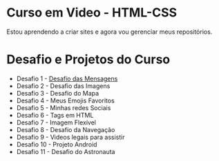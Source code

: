 # Curso em Video - HTML-CSS

Estou aprendendo a criar sites e agora vou gerenciar meus repositórios.

# Desafio e Projetos do Curso

<ul>
<li> Desafio 1 - <a href="https://andersondbueno.github.io/html-css/exercicios/ex001/index.html">Desafio das Mensagens</a></li>
<li> Desafio 2 - Desafio das Imagens</li>
<li> Desafio 3 - Desafio do Mapa</li>
<li> Desafio 4 - Meus Emojis Favoritos</li>
<li> Desafio 5 - Minhas redes Sociais</li>
<li> Desafio 6 - Tags em HTML</li>
<li> Desafio 7 - Imagem Flexível</li>
<li> Desafio 8 - Desafio da Navegação</li>
<li> Desafio 9 - Videos legais para assistir</li>
<li> Desafio 10 - Projeto Android</li>
<li> Desafio 11 - Desafio do Astronauta</li>
</ul>
